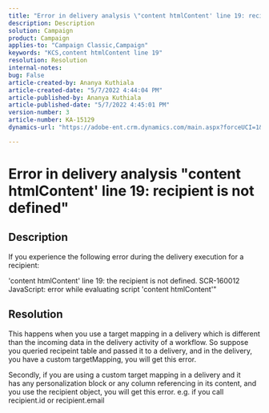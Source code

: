 ```yaml
---
title: "Error in delivery analysis \"content htmlContent' line 19: recipient is not defined\""
description: Description
solution: Campaign
product: Campaign
applies-to: "Campaign Classic,Campaign"
keywords: "KCS,content htmlContent line 19"
resolution: Resolution
internal-notes: 
bug: False
article-created-by: Ananya Kuthiala
article-created-date: "5/7/2022 4:44:04 PM"
article-published-by: Ananya Kuthiala
article-published-date: "5/7/2022 4:45:01 PM"
version-number: 3
article-number: KA-15129
dynamics-url: "https://adobe-ent.crm.dynamics.com/main.aspx?forceUCI=1&pagetype=entityrecord&etn=knowledgearticle&id=e4e2e8e6-24ce-ec11-a7b5-0022480a8e40"

---
```

# Error in delivery analysis "content htmlContent' line 19: recipient is not defined"

## Description


If you experience the following error during the delivery execution for a recipient:

'content htmlContent' line 19: the recipient is not defined. SCR-160012 JavaScript: error while evaluating script 'content htmlContent'"


## Resolution


This happens when you use a target mapping in a delivery which is different than the incoming data in the delivery activity of a workflow. So suppose you queried recipeint table and passed it to a delivery, and in the delivery, you have a custom targetMapping, you will get this error.



Secondly, if you are using a custom target mapping in a delivery and it has any personalization block or any column referencing in its content, and you use the recipient object, you will get this error. e.g. if you call recipient.id or recipient.email
